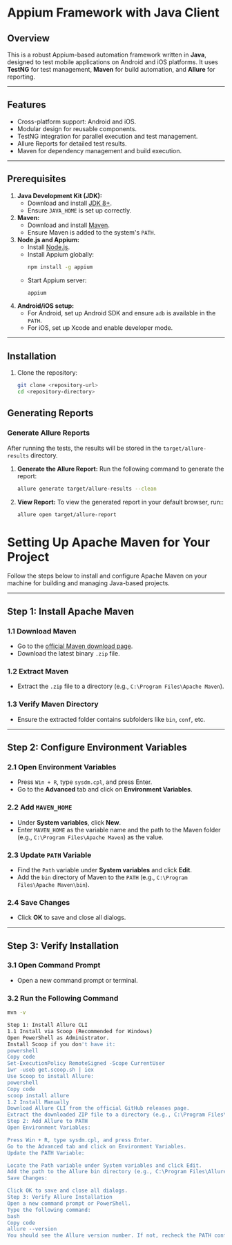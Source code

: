# Appium Framework with Java Client

## Overview
This is a robust Appium-based automation framework written in **Java**, designed to test mobile applications on Android and iOS platforms. It uses **TestNG** for test management, **Maven** for build automation, and **Allure** for reporting.

---

## Features
- Cross-platform support: Android and iOS.
- Modular design for reusable components.
- TestNG integration for parallel execution and test management.
- Allure Reports for detailed test results.
- Maven for dependency management and build execution.

---

## Prerequisites
1. **Java Development Kit (JDK):**
    - Download and install [JDK 8+](https://www.oracle.com/java/technologies/javase-downloads.html).
    - Ensure `JAVA_HOME` is set up correctly.
2. **Maven:**
    - Download and install [Maven](https://maven.apache.org/download.cgi).
    - Ensure Maven is added to the system's `PATH`.
3. **Node.js and Appium:**
    - Install [Node.js](https://nodejs.org/).
    - Install Appium globally:
      ```bash
      npm install -g appium
      ```
    - Start Appium server:
      ```bash
      appium
      ```
4. **Android/iOS setup:**
    - For Android, set up Android SDK and ensure `adb` is available in the `PATH`.
    - For iOS, set up Xcode and enable developer mode.

---

## Installation
1. Clone the repository:
   ```bash
   git clone <repository-url>
   cd <repository-directory>

## Generating Reports

### Generate Allure Reports

After running the tests, the results will be stored in the `target/allure-results` directory.

1. **Generate the Allure Report:**
   Run the following command to generate the report:
   ```bash
   allure generate target/allure-results --clean
2. **View Report:**
   To view the generated report in your default browser, run::
   ```bash
   allure open target/allure-report


# Setting Up Apache Maven for Your Project

Follow the steps below to install and configure Apache Maven on your machine for building and managing Java-based projects.

---

## Step 1: Install Apache Maven

### 1.1 Download Maven
- Go to the [official Maven download page](https://maven.apache.org/download.cgi).
- Download the latest binary `.zip` file.

### 1.2 Extract Maven
- Extract the `.zip` file to a directory (e.g., `C:\Program Files\Apache Maven`).

### 1.3 Verify Maven Directory
- Ensure the extracted folder contains subfolders like `bin`, `conf`, etc.

---

## Step 2: Configure Environment Variables

### 2.1 Open Environment Variables
- Press `Win + R`, type `sysdm.cpl`, and press Enter.
- Go to the **Advanced** tab and click on **Environment Variables**.

### 2.2 Add `MAVEN_HOME`
- Under **System variables**, click **New**.
- Enter `MAVEN_HOME` as the variable name and the path to the Maven folder (e.g., `C:\Program Files\Apache Maven`) as the value.

### 2.3 Update `PATH` Variable
- Find the `Path` variable under **System variables** and click **Edit**.
- Add the `bin` directory of Maven to the `PATH` (e.g., `C:\Program Files\Apache Maven\bin`).

### 2.4 Save Changes
- Click **OK** to save and close all dialogs.

---

## Step 3: Verify Installation

### 3.1 Open Command Prompt
- Open a new command prompt or terminal.

### 3.2 Run the Following Command
```bash
mvn -v

Step 1: Install Allure CLI
1.1 Install via Scoop (Recommended for Windows)
Open PowerShell as Administrator.
Install Scoop if you don't have it:
powershell
Copy code
Set-ExecutionPolicy RemoteSigned -Scope CurrentUser
iwr -useb get.scoop.sh | iex
Use Scoop to install Allure:
powershell
Copy code
scoop install allure
1.2 Install Manually
Download Allure CLI from the official GitHub releases page.
Extract the downloaded ZIP file to a directory (e.g., C:\Program Files\Allure).
Step 2: Add Allure to PATH
Open Environment Variables:

Press Win + R, type sysdm.cpl, and press Enter.
Go to the Advanced tab and click on Environment Variables.
Update the PATH Variable:

Locate the Path variable under System variables and click Edit.
Add the path to the Allure bin directory (e.g., C:\Program Files\Allure\bin).
Save Changes:

Click OK to save and close all dialogs.
Step 3: Verify Allure Installation
Open a new command prompt or PowerShell.
Type the following command:
bash
Copy code
allure --version
You should see the Allure version number. If not, recheck the PATH configuration.
